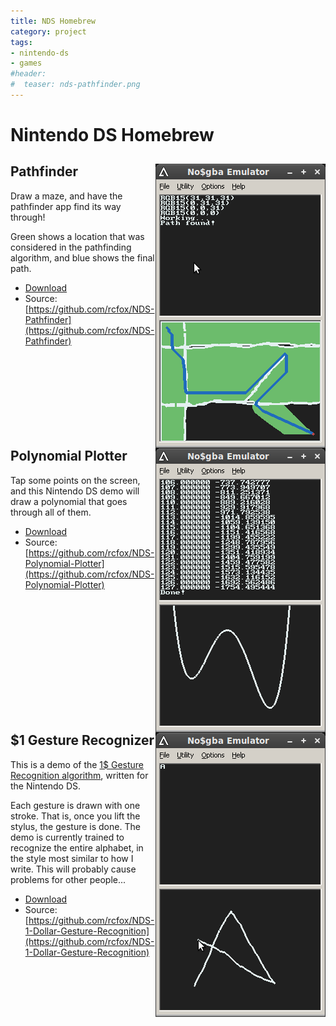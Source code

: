 ```yaml
---
title: NDS Homebrew
category: project
tags:
- nintendo-ds
- games
#header:
#  teaser: nds-pathfinder.png
---
```



# Nintendo DS Homebrew #

<div markdown="1" style="clear: both">
<img src="/images/nds-pathfinder.png" style="float: right"/>

## Pathfinder ##

Draw a maze, and have the pathfinder app find its way through!

Green shows a location that was considered in the pathfinding algorithm, and blue shows the final path.

* [Download](https://github.com/downloads/rcfox/NDS-Pathfinder/pathfinder.nds)
* Source: [https://github.com/rcfox/NDS-Pathfinder](https://github.com/rcfox/NDS-Pathfinder)
</div>

<div markdown="1" style="clear: both">
<img src="/images/nds-polynomial.png" style="float: right"/>

## Polynomial Plotter ##
Tap some points on the screen, and this Nintendo DS demo will draw a polynomial that goes through all of them.

* [Download](https://github.com/downloads/rcfox/NDS-Polynomial-Plotter/polynomial.nds)
* Source: [https://github.com/rcfox/NDS-Polynomial-Plotter](https://github.com/rcfox/NDS-Polynomial-Plotter)
</div>

<div markdown="1" style="clear: both">
<img src="/images/nds-dollar.png" style="float: right"/>

## $1 Gesture Recognizer ##
This is a demo of the [1$ Gesture Recognition algorithm](https://depts.washington.edu/aimgroup/proj/dollar/), written for the Nintendo DS.

Each gesture is drawn with one stroke. That is, once you lift the stylus, the gesture is done. 
The demo is currently trained to recognize the entire alphabet, in the style most similar to how I write. This will probably cause problems for other people...

* [Download](https://github.com/downloads/rcfox/NDS-1-Dollar-Gesture-Recognition/dollar.nds)
* Source: [https://github.com/rcfox/NDS-1-Dollar-Gesture-Recognition](https://github.com/rcfox/NDS-1-Dollar-Gesture-Recognition)
</div>
